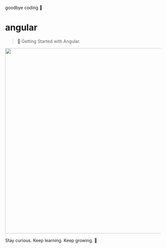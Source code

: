 goodbye coding 👋
# angular

> 💪 Getting Started with Angular.

<p align="center">
  <img src="https://www.techseria.com/sites/default/files/2018-06/angular_hero_top.png" width="600"/>
</p>

<!-- INSPIRATIONAL_QUOTE_START -->
Stay curious. Keep learning. Keep growing.
🐶
<!-- INSPIRATIONAL_QUOTE_END -->
